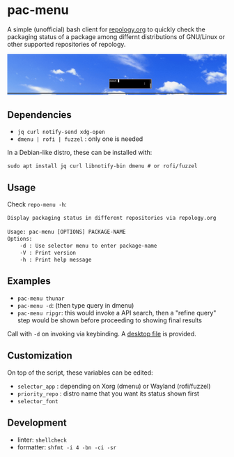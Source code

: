 # pac-menu
A simple (unofficial) bash client for [repology.org](https://repology.org/) to
quickly check the packaging status of a package among differnt distributions of
GNU/Linux or other supported repositories of repology.

<p align="center">
  <img src="docs/screencast.gif">
</p>

## Dependencies
- `jq curl notify-send xdg-open`
- `dmenu | rofi | fuzzel` : only one is needed

In a Debian-like distro, these can be installed with:

``` shell
sudo apt install jq curl libnotify-bin dmenu # or rofi/fuzzel
```

## Usage
Check `repo-menu -h`:

```console
Display packaging status in different repositories via repology.org

Usage: pac-menu [OPTIONS] PACKAGE-NAME
Options:
    -d : Use selector menu to enter package-name
    -V : Print version
    -h : Print help message
```

## Examples
- `pac-menu thunar`
- `pac-menu -d`: (then type query in dmenu)
- `pac-menu ripgr`: this would invoke a API search, then a "refine query" step
                    would be shown before proceeding to showing final results

Call with `-d` on invoking via keybinding. A [desktop
file](contrib/repology.desktop) is provided.

## Customization
On top of the script, these variables can be edited:
- `selector_app` : depending on Xorg (dmenu) or Wayland (rofi/fuzzel) 
- `priority_repo` : distro name that you want its status shown first
- `selector_font`

## Development
- linter: `shellcheck`
- formatter: `shfmt -i 4 -bn -ci -sr`

